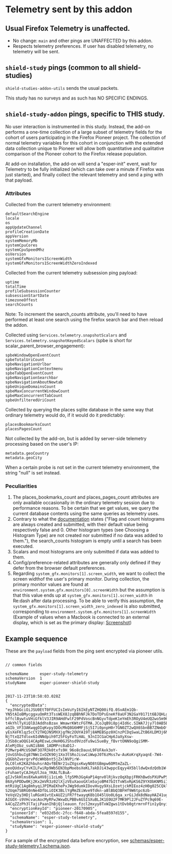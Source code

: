 # Telemetry sent by this addon

## Usual Firefox Telemetry is unaffected.

- No change: `main` and other pings are UNAFFECTED by this addon.
- Respects telemetry preferences.  If user has disabled telemetry, no telemetry will be sent.

## `shield-study` pings (common to all shield-studies)

`shield-studies-addon-utils` sends the usual packets.

This study has no surveys and as such has NO SPECIFIC ENDINGS.

## `shield-study-addon` pings, specific to THIS study.

No user interaction is instrumented in this study. Instead, the add-on performs a one-time collection of a large 
subset of telemetry fields for the cohort of users participating in the Firefox Pioneer project. The collection of 
normal telemetry variables for this cohort in conjunction with the extended data collection unique to Pioneer will 
allow both quantitative and qualitative comparison of the Pioneer cohort to the Firefox release population. 

At add-on installation, the add-on will send a "esper-init" event, wait for Telemetry to be fully initialized 
(which can take over a minute if Firefox was just started), and finally collect the relevant telemetry and send a ping with that payload.

### Attributes

Collected from the current telemetry environment:

```
defaultSearchEngine
locale
os
appUpdateChannel
profileCreationDate
appVersion
systemMemoryMb
systemCpuCores
systemCpuSpeedMhz
osVersion
systemGfxMonitors1ScreenWidth
systemGfxMonitors1ScreenWidthZeroIndexed
``` 

Collected from the current telemetry subsession ping payload: 

```
uptime
totalTime
profileSubsessionCounter
subsessionStartDate
timezoneOffest
searchCounts
```

Note: To increment the search_counts attribute, you'll need to have performed at least one search using the firefox search bar and then reload the addon.

Collected using `Services.telemetry.snapshotScalars` and `Services.telemetry.snapshotKeyedScalars` (spbe is short for scalar_parent_browser_engagement):

```
spbeWindowOpenEventCount
spbeTotalUriCount
spbeNavigationUrlbar
spbeNavigationContextmenu
spbeTabOpenEventCount
spbeNavigationSearchbar
spbeNavigationAboutNewtab
spbeUniqueDomainsCount
spbeMaxConcurrentWindowCount
spbeMaxConcurrentTabCount
spbeUnfilteredUriCount
``` 

Collected by querying the places sqlite database in the same way that ordinary telemetry would do, if it would do it predictably:

```
placesBookmarksCount
placesPagesCount
``` 

Not collected by the add-on, but is added by server-side telemetry processing based on the user's IP:

```
metadata.geoCountry
metadata.geoCity
```

When a certain probe is not set in the current telemetry environment, the string "null" is set instead. 

### Peculiarities

1. The places_bookmarks_count and places_pages_count attributes are only available occasionally in the ordinary telemetry session due to performance reasons. To be certain that we get values, we query the current database contents using the same queries as telemetry uses. 
1. Contrary to what the [documentation](https://firefox-source-docs.mozilla.org/toolkit/components/telemetry/telemetry/data/main-ping.html) states ("Flag and count histograms are always created and submitted, with their default value being respectively false and 0. Other histogram types (see Choosing a Histogram Type) are not created nor submitted if no data was added to them."), the search_counts histogram is empty until a search has been executed.
1. Scalars and most histograms are only submitted if data was added to them.
1. Config/preference-related attributes are generally only defined if they defer from the browser default preferences.
1. Regarding `system_gfx.monitors[1].screen_width`, we want to collect the screen widthof the user's primary monitor. During collection, the primary monitor values are found at `environment.system.gfx.monitors[0].screenWidth` but the assumption is that this value ends up at `system_gfx.monitors[1].screen_width` in Re:dash after data processing. To be able to verify this assumption, the `system_gfx.monitors[1].screen_width_zero_indexed` is also submitted, corresponding to `environment.system.gfx.monitors[1].screenWidth` (Example of values when a Macbook is connected to an external display, which is set as the primary display: [Screenshot](https://www.dropbox.com/s/u3hs2uy3sald4yr/Screenshot%202017-11-03%2014.05.06.png?dl=0))

## Example sequence

These are the `payload` fields from the ping sent encrypted via pioneer utils.

```

// common fields

schemaName     esper-study-telemetry
schemaVersion  1
studyName      esper-pioneer-shield-study


2017-11-23T10:58:03.028Z
{
  "encryptedData": "eyJhbGciOiJSU0EtT0FFUCIsImVuYyI6IkEyNTZHQ00ifQ.0SvAEm1Qb-YN5tAIoBMycggxuOmRt3TssWEX8JzqBBhNFJk7DoTDPsEneKf8aUF3N2GaY0171t6BJQHLgkHwxc_gQQ2Xo0cnTy8VwTxB1YKtIkJXvzKoEI9AXzbAfp6MYa3YgB1r71_So2yd77rMZCE8A9q8JO7_Txy5_3daWqajEntGY0W1iZMU3gK4RUUEKqam5QhWsJX8OyGPo-bffclBywtuVHiGfklV3JIR9AHdFwlF29PdVoscBnNGyvTdpeK1eYmEh3ROyU4eUQ2wo5m96VkIdbcDDVN0uMK8x7LA4Nj-t4kYhlTyXiQlDJAddhsBzax_WmawrKWtcFGTMA.JCoJqB9i8pj4Id6c.SIWA7Jjy7l0AB5Bf9CIZuLGo8aYvmDuF_2j4BUGid2yx72-aGIb_VF33AKwqgOIqKvpy3DOcMkQ8G6HMFjSj5I7i0pnpH0r7GN0ZT2wQX6SbnBB7ZNmbOf6V1c3kLPy2DIfSzc8bGa1DaGQkfTaeVBrTXnnisN_mVV5vdBh3ztGR8miEU6nHBlDGvqlC_sXgGsopA75Qi-yEsXeFKlqz5cCY2THQJNSMXXjgfNc2OUYA19Tj8AMEBSpz0XCnzPCDqSwaLZtB6XLDM3j6N21AuGjcFWGSsmbySBY_1g3Iw-NjTtxQ2Tdlox6IdNNdpih9T25FGyFoTLHAL_9JnIICGaCHp6JaXyXsw-J3Sb8caOQG14CApREswLcHeH0GJShsd9Vzdfu9wi5ueBy_fBvrtONN9oQgiSMM-AleMjObz_suNIiBA6_1ADMPrc8aD1J-P2Mwrp4McUSOWF3O7R3k0txfs9H_96o8cDauvL9FUFAxk3oY-jUvGShbuIg87NWcIxOZK9Oj1Xo3tSRoJiswCiWwpJ0T6zMss7w-AuKoKrqXyaqnE-7W4-yQGbhZvergrvPdcWHbbnt5jZxlNVPirW-OLC0lxK2KA2hbuhsrAQvfBENr21uZXgsxKwyNO8tGBmpw6OMtmZaZL-peoQUdxyCYvKILFwiRp9Wb5EN3bpMoebsXeKL7akDJi43wppcEqyy4X5blldwQxdzQdb1W-cFuhaetyCAJHyUlJoa_YKALfLBuA-gIJv5kHlms8XwkaHV8ji1cLmb_lfp5Mh3Gq4aP14qnv0lRjkvzOqXbpjFRKhBwdsPXUPwPS1TFkB71ncpspi21f_5in3Ky7r0itZmmZHuRHRO85fEPjYs-86XyhPDDw0Kj2Kx2mVR3z02lXjzVEuXaooGXlm5ajoBM47bItTvWSxRpKS6Z9YXObKNM5i7P_BsyhyOohrth1qCiW6YHWdo2UdXXqjIOhC_YgpJcpqLZ0DOyoLQEUEpn5lHT9bMal6azosFH9JIPvnkPO2IibficrOXXa3Q_TKuKFrije1sayVzFDfs1H-mtRiUgC1Ag8mhyqiJPIMaEKhePxJWg9dumkIDovHvgy9XsLDzetjckMIEoz4zH0g025CQklwwatHAMcwiCxttti9p4aWYgfD_BzAflIdcbKu1S2FAALVmewzQeUhnS9cXEGDy-S2Uqm7SBRG0nNe4DfbLiOIK3BLlYgMmZEiWve9Tdkn-aBlBbQ3BFHf9W6tpc6zb-YeVqV2y3HDjluRGoH1vtExAUZ2iFR7ftwayqK8b1O45lUo0L6ga_xrGiJdk8dNayHAZ41ugu6LjpRJetBw78nYVw36zUojPoJ1EetVf5MGG7fneSTWhEKHMT-AIGOX-s9VHcvacAocMyRFwJWxwDLPBBvAGSISXuBLJK1E0U2F7MK9Pl2JFuZfPc9q69E-k4CqZZzPh3lTajiPaanIhBjQjleauon_fzcl2mxyy8TxWZgws1tDvb0gtrmrnFfin1yQnyidpgFatCnp4xPEkKfns.iKZwjZFLb9f4euFDoKtIzw",
  "encryptionKeyId": "pioneer-20170905",
  "pioneerId": "e032d5dc-2fcc-f648-abda-5fea8597d155",
  "schemaName": "esper-study-telemetry",
  "schemaVersion": 1,
  "studyName": "esper-pioneer-shield-study"
}

```

For a sample of the encrypted data before encryption, see [schemas/esper-study-telemetry.1.schema.json](./schemas/esper-study-telemetry.1.schema.json).
